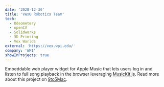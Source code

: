```yaml
---
date: '2020-12-30'
title: 'VexU Robotics Team'
tech:
  - Odeometery
  - openCV
  - Solidworks
  - 3D Printing
  - Vex Worlds
external: 'https://vex.wpi.edu/'
company: 'WPI'
showInProjects: true
---
```


Embeddable web player widget for Apple Music that lets users log in and listen to full song playback in the browser leveraging [MusicKit.js](https://developer.apple.com/documentation/musickitjs). Read more about this project on [9to5Mac](https://9to5mac.com/2018/06/03/apple-music-embeddable-web-player-listen-browser/).
